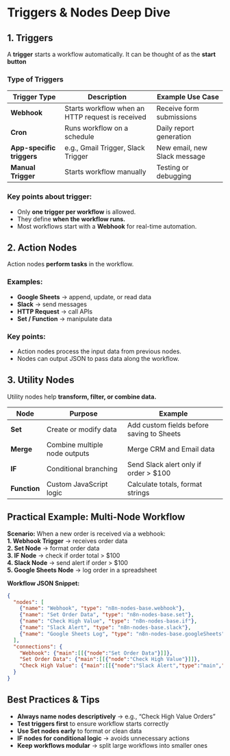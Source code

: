 # Triggers & Nodes Deep Dive
## 1. Triggers
A **trigger** starts a workflow automatically. It can be thought of as the **start button**

### Type of Triggers

| Trigger Type              | Description                                      | Example Use Case             |
| ------------------------- | ------------------------------------------------ | ---------------------------- |
| **Webhook**               | Starts workflow when an HTTP request is received | Receive form submissions     |
| **Cron**                  | Runs workflow on a schedule                      | Daily report generation      |
| **App-specific triggers** | e.g., Gmail Trigger, Slack Trigger               | New email, new Slack message |
| **Manual Trigger**        | Starts workflow manually                         | Testing or debugging         |

### Key points about trigger:
- Only **one trigger per workflow** is allowed.
- They define **when the workflow runs.**
- Most workflows start with a **Webhook** for real-time automation.


## 2. Action Nodes
Action nodes **perform tasks** in the workflow.
### Examples:
- **Google Sheets** → append, update, or read data
- **Slack** → send messages
- **HTTP Request** → call APIs
- **Set / Function** → manipulate data
  
### Key points:
- Action nodes process the input data from previous nodes.
- Nodes can output JSON to pass data along the workflow.
  

## 3. Utility Nodes
Utility nodes help **transform, filter, or combine data.**

| Node         | Purpose                       | Example                                   |
| ------------ | ----------------------------- | ----------------------------------------- |
| **Set**      | Create or modify data         | Add custom fields before saving to Sheets |
| **Merge**    | Combine multiple node outputs | Merge CRM and Email data                  |
| **IF**       | Conditional branching         | Send Slack alert only if order > \$100    |
| **Function** | Custom JavaScript logic       | Calculate totals, format strings          |


## Practical Example: Multi-Node Workflow
**Scenario:** When a new order is received via a webhook:  
**1. Webhook Trigger** → receives order data  
**2. Set Node** → format order data  
**3. IF Node** → check if order total > $100       
**4. Slack Node** → send alert if order > $100  
**5. Google Sheets Node** → log order in a spreadsheet  

**Workflow JSON Snippet:**
```json
{
  "nodes": [
    {"name": "Webhook", "type": "n8n-nodes-base.webhook"},
    {"name": "Set Order Data", "type": "n8n-nodes-base.set"},
    {"name": "Check High Value", "type": "n8n-nodes-base.if"},
    {"name": "Slack Alert", "type": "n8n-nodes-base.slack"},
    {"name": "Google Sheets Log", "type": "n8n-nodes-base.googleSheets"}
  ],
  "connections": {
    "Webhook": {"main":[[{"node":"Set Order Data"}]]},
    "Set Order Data": {"main":[[{"node":"Check High Value"}]]},
    "Check High Value": {"main":[[{"node":"Slack Alert","type":"main","index":0}],[{"node":"Google Sheets Log","type":"main","index":1}]]}
  }
}
```

## Best Practices & Tips
- **Always name nodes descriptively** → e.g., “Check High Value Orders”
- **Test triggers first** to ensure workflow starts correctly
- **Use Set nodes early** to format or clean data
- **IF nodes for conditional logic** → avoids unnecessary actions
- **Keep workflows modular** → split large workflows into smaller ones